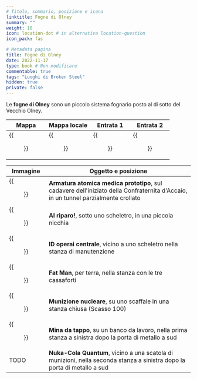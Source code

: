 ```yaml
---
# Titolo, sommario, posizione e icona
linktitle: Fogne di Olney
summary: ""
weight: 10
icon: location-dot # in alternativa location-question
icon_pack: fas

# Metadata pagina
title: Fogne di Olney
date: 2022-11-17
type: book # Non modificare
commentable: true
tags: "Luoghi di Broken Steel"
hidden: true
private: false 
---
```


<div class="fo3">

Le **fogne di Olney** sono un piccolo sistema fognario posto al di sotto del Vecchio Olney.

| Mappa                             | Mappa locale                   | Entrata 1                          | Entrata 2                            | 
| --------------------------------- | ------------------------------ | ---------------------------------- | ------------------------------------ |
| {{<figure src="fo3/Old_Olney_sewer_loc_map.webp">}}| {{<figure src="fo3/Olney_sewers_loc_map.webp">}}| {{<figure src="fo3/Old_Olney_Sewer_entrance.webp">}}| {{<figure src="fo3/Old_Olney_sewer_entrance_2.webp">}}|

| Immagine                                   | Oggetto e posizione                                                                                                                |
| ------------------------------------------ | ---------------------------------------------------------------------------------------------------------------------------------- |
| {{<figure src="fo3/Old_Olney_-_Power_Armor_Location.webp">}}| **Armatura atomica medica prototipo**, sul cadavere dell'iniziato della Confraternita d'Accaio, in un tunnel parzialmente crollato |
| {{<figure src="fo3/Old_Olney_-_Duck_and_Cover.webp">}}      | **Al riparo!**, sotto uno scheletro, in una piccola nicchia                                                                        |
| {{<figure src="fo3/Fo3_Utility_worker_ID.webp">}}           | **ID operai centrale**, vicino a uno scheletro nella stanza di manutenzione                                                        |
| {{<figure src="fo3/Fat_Man_Olney_sewers.webp">}}            | **Fat Man**, per terra, nella stanza con le tre cassaforti                                                                         |
| {{<figure src="fo3/Olney_sewers_mini_nuke.webp">}}          | **Munizione nucleare**, su uno scaffale in una stanza chiusa (Scasso 100)                                                          |
| {{<figure src="fo3/Old_Olney_bottlecap_mine.webp">}}        | **Mina da tappo**, su un banco da lavoro, nella prima stanza a sinistra dopo la porta di metallo a sud                                                                                           |
| TODO                                       | **Nuka-Cola Quantum**, vicino a una scatola di munizioni, nella seconda stanza a sinistra dopo la porta di metallo a sud                                                                                                                                   |

</div>

